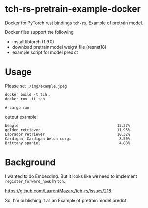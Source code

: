 # tch-rs-pretrain-example-docker
Docker for PyTorch rust bindings `tch-rs`. Example of pretrain model.

Docker files support the following

 - install libtorch (1.9.0)
 - download pretrain model weight file (resnet18)
 - example script for model predict


# Usage

Please set `./img/example.jpeg`

```
docker build -t tch .
docker run -it tch

# cargo run
```

output example:
```
beagle                                             15.37%
golden retriever                                   11.95%
Labrador retriever                                 10.32%
Cardigan, Cardigan Welsh corgi                      8.50%
Brittany spaniel                                    4.88%
```


# Background

I wanted to do Embedding. But it looks like we need to implement `register_forward_hook` in `tch`.

https://github.com/LaurentMazare/tch-rs/issues/218

So, I'm publishing it as an Example of pretrain model predict.
